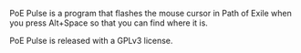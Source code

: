 PoE Pulse is a program that flashes the mouse cursor in Path of Exile when you press Alt+Space so that you can find where it is.

PoE Pulse is released with a GPLv3 license.
